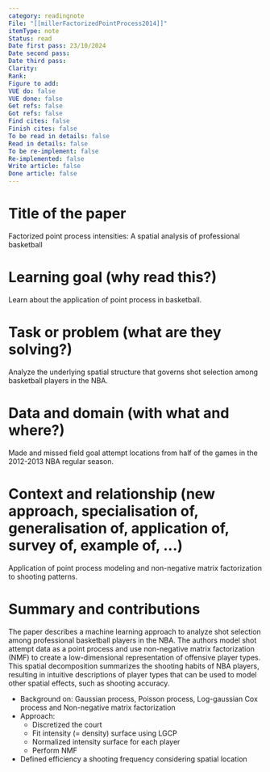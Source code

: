 ```yaml
---
category: readingnote
File: "[[millerFactorizedPointProcess2014]]"
itemType: note
Status: read
Date first pass: 23/10/2024
Date second pass: 
Date third pass: 
Clarity: 
Rank: 
Figure to add: 
VUE do: false
VUE done: false
Get refs: false
Got refs: false
Find cites: false
Finish cites: false
To be read in details: false
Read in details: false
To be re-implement: false
Re-implemented: false
Write article: false
Done article: false
---
```

# Title of the paper
Factorized point process intensities: A spatial analysis of professional basketball

# Learning goal (why read this?)
Learn about the application of point process in basketball.

# Task or problem (what are they solving?)
Analyze the underlying spatial structure that governs shot selection among basketball players in the NBA.

# Data and domain (with what and where?)
Made and missed field goal attempt locations from half of the games in the 2012-2013 NBA regular season.

# Context and relationship (new approach, specialisation of, generalisation of, application of, survey of, example of, ...)
Application of point process modeling and non-negative matrix factorization to shooting patterns.

# Summary and contributions

The paper describes a machine learning approach to analyze shot selection among professional basketball players in the NBA. The authors model shot attempt data as a point process and use non-negative matrix factorization (NMF) to create a low-dimensional representation of offensive player types. This spatial decomposition summarizes the shooting habits of NBA players, resulting in intuitive descriptions of player types that can be used to model other spatial effects, such as shooting accuracy.

* Background on: Gaussian process, Poisson process, Log-gaussian Cox process and Non-negative matrix factorization
* Approach:
	* Discretized the court
	* Fit intensity (= density) surface using LGCP
	* Normalized intensity surface for each player
	* Perform NMF
* Defined efficiency a shooting frequency considering spatial location